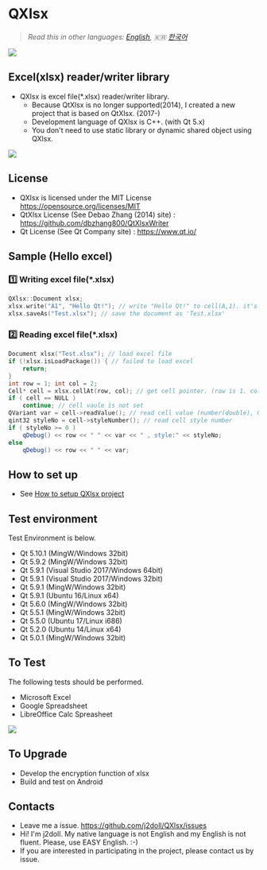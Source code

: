 # QXlsx

> *Read this in other languages: [English](README.md), :kr: [한국어](README.ko.md)*

![](markdown.data/IMG_0016.PNG)

## Excel(xlsx) reader/writer library
* QXlsx is excel file(*.xlsx) reader/writer library.
  * Because QtXlsx is no longer supported(2014), I created a new project that is based on QtXlsx. (2017-)
  * Development language of QXlsx is C++. (with Qt 5.x)
  * You don't need to use static library or dynamic shared object using QXlsx.

![](markdown.data/comp.png)

## License
* QXlsx is licensed under the MIT License https://opensource.org/licenses/MIT
* QtXlsx License (See Debao Zhang (2014) site) : https://github.com/dbzhang800/QtXlsxWriter
* Qt License (See Qt Company site) : https://www.qt.io/

## Sample (Hello excel)

### :one: Writing excel file(*.xlsx)
```cpp
QXlsx::Document xlsx;
xlsx.write("A1", "Hello Qt!"); // write "Hello Qt!" to cell(A,1). it's shared string.
xlsx.saveAs("Test.xlsx"); // save the document as 'Test.xlsx'
```

### :two: Reading excel file(*.xlsx)
```cpp
Document xlsx("Test.xlsx"); // load excel file
if (!xlsx.isLoadPackage()) { // failed to load excel 		
	return;
}
int row = 1; int col = 2;
Cell* cell = xlsx.cellAt(row, col); // get cell pointer. (row is 1. column is 2.)
if ( cell == NULL )
	continue; // cell vaule is not set
QVariant var = cell->readValue(); // read cell value (number(double), QDateTime, QString ...)
qint32 styleNo = cell->styleNumber(); // read cell style number
if ( styleNo >= 0 )
	qDebug() << row << " " << var << " , style:" << styleNo;
else
	qDebug() << row << " " << var;
```

## How to set up
* See [How to setup QXlsx project](HowToSetProject.md)

## Test environment
Test Environment is below.
- Qt 5.10.1 (MingW/Windows 32bit)
- Qt 5.9.2 (MingW/Windows 32bit)
- Qt 5.9.1 (Visual Studio 2017/Windows 64bit)
- Qt 5.9.1 (Visual Studio 2017/Windows 32bit)
- Qt 5.9.1 (MingW/Windows 32bit)
- Qt 5.9.1 (Ubuntu 16/Linux x64)
- Qt 5.6.0 (MingW/Windows 32bit)
- Qt 5.5.1 (MingW/Windows 32bit)
- Qt 5.5.0 (Ubuntu 17/Linux i686)
- Qt 5.2.0 (Ubuntu 14/Linux x64)
- Qt 5.0.1 (MingW/Windows 32bit)

## To Test
The following tests should be performed.
- Microsoft Excel
- Google Spreadsheet
- LibreOffice Calc Spreasheet

![](markdown.data/LibreOffice-Google-XLSX.png)

## To Upgrade
- Develop the encryption function of xlsx
- Build and test on Android

## Contacts
* Leave me a issue. https://github.com/j2doll/QXlsx/issues
* Hi! I'm j2doll. My native language is not English and my English is not fluent. Please, use EASY English. :-)
* If you are interested in participating in the project, please contact us by issue.
